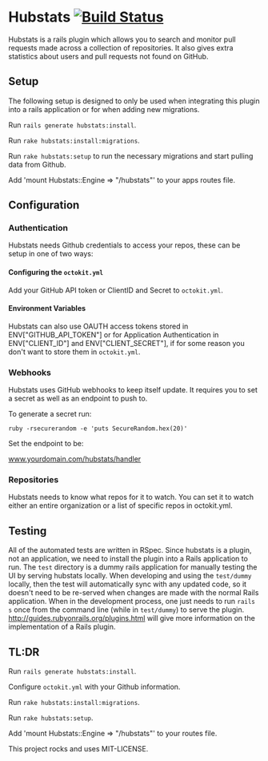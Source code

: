 # Hubstats [![Build Status](https://travis-ci.org/sportngin/hubstats.svg?branch=master)](https://travis-ci.org/sportngin/hubstats)

Hubstats is a rails plugin which allows you to search and monitor pull requests made across a collection of repositories. It also gives extra statistics about users and pull requests not found on GitHub.

## Setup

The following setup is designed to only be used when integrating this plugin into a rails application or for when adding new migrations.

 Run `rails generate hubstats:install`.

 Run `rake hubstats:install:migrations`.

 Run `rake hubstats:setup` to run the necessary migrations and start pulling data from Github.

 Add 'mount Hubstats::Engine => "/hubstats"' to your apps routes file.

## Configuration

### Authentication

Hubstats needs Github credentials to access your repos, these can be setup in one of two ways:

#### Configuring the `octokit.yml`

Add your GitHub API token or ClientID and Secret to `octokit.yml`.

#### Environment Variables

Hubstats can also use OAUTH access tokens stored in ENV["GITHUB_API_TOKEN"] or for Application Authentication in ENV["CLIENT_ID"] and ENV["CLIENT_SECRET"], if for some reason you don't want to store them in `octokit.yml`.

### Webhooks

Hubstats uses GitHub webhooks to keep itself update. It requires you to set a secret as well as an endpoint to push to.

To generate a secret run:

 ```
 ruby -rsecurerandom -e 'puts SecureRandom.hex(20)'
 ``` 

Set the endpoint to be:

 www.yourdomain.com/hubstats/handler

### Repositories 

Hubstats needs to know what repos for it to watch. You can set it to watch either an entire organization or a list of specific repos in octokit.yml.

## Testing

All of the automated tests are written in RSpec. Since hubstats is a plugin, not an application, we need to install the plugin into a Rails application to run. The `test` directory is a dummy rails application for manually testing the UI by serving hubstats locally. When developing and using the `test/dummy` locally, then the test will automatically sync with any updated code, so it doesn't need to be re-served when changes are made with the normal Rails application. When in the development process, one just needs to run `rails s` once from the command line (while in `test/dummy`) to serve the plugin. http://guides.rubyonrails.org/plugins.html will give more information on the implementation of a Rails plugin. 

## TL:DR

  Run `rails generate hubstats:install`.
  
  Configure `octokit.yml` with your Github information.
  
  Run `rake hubstats:install:migrations`.
  
  Run `rake hubstats:setup`.
  
  Add 'mount Hubstats::Engine => "/hubstats"' to your routes file.

This project rocks and uses MIT-LICENSE.
